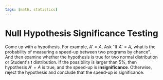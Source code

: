 ```yaml
---
tags: [math, statistics]
---
```


# Null Hypothesis Significance Testing

Come up with a hypothesis. For example, $A' = A$. Ask "If $A' = A$, what is the
probability of measuring a speed-up between two programs by chance". And then
examine whether the hypothesis is true for two normal distribution or Student's
t distribution. If the possibility is larger than 5%, then hypothesis $A' = A$
is true, and the speed-up is **insignificance**. Otherwise, reject the
hypothesis and conclude that the speed-up is significance.
